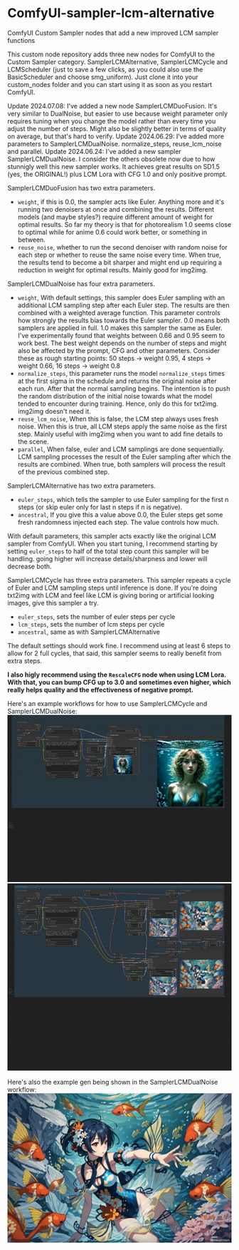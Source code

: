 # ComfyUI-sampler-lcm-alternative
ComfyUI Custom Sampler nodes that add a new improved LCM sampler functions

This custom node repository adds three new nodes for ComfyUI to the Custom Sampler category. SamplerLCMAlternative, SamplerLCMCycle and LCMScheduler (just to save a few clicks, as you could also use the BasicScheduler and choose smg_uniform).
Just clone it into your custom_nodes folder and you can start using it as soon as you restart ComfyUI.

Update 2024.07.08: I've added a new node SamplerLCMDuoFusion. It's very similar to DualNoise, but easier to use because weight parameter only requires tuning when you change the model rather than every time you adjust the number of steps. Might also be slightly better in terms of quality on average, but that's hard to verify. 
Update 2024.06.29: I've added more parameters to SamplerLCMDualNoise. normalize_steps, reuse_lcm_noise and parallel.
Update 2024.06.24: I've added a new sampler SamplerLCMDualNoise. I consider the others obsolete now due to how stunnigly well this new sampler works. It achieves great results on SD1.5 (yes, the ORIGINAL!) plus LCM Lora with CFG 1.0 and only positive prompt.

SamplerLCMDuoFusion has two extra parameters.
- `weight`, if this is 0.0, the sampler acts like Euler. Anything more and it's running two denoisers at once and combining the results. Different models (and maybe styles?) require different amount of weight for optimal results. So far my theory is that for photorealism 1.0 seems close to optimal while for anime 0.6 could work better, or something in between.
- `reuse_noise`, whether to run the second denoiser with random noise for each step or whether to reuse the same noise every time. When true, the results tend to become a bit sharper and might end up requiring a reduction in weight for optimal results. Mainly good for img2img.

SamplerLCMDualNoise has four extra parameters.
- `weight`, With default settings, this sampler does Euler sampling with an additional LCM sampling step after each Euler step. The results are then combined with a weighted average function. This parameter controls how strongly the results bias towards the Euler sampler. 0.0 means both samplers are applied in full. 1.0 makes this sampler the same as Euler.
  I've experimentally found that weights between 0.66 and 0.95 seem to work best. The best weight depends on the number of steps and might also be affected by the prompt, CFG and other parameters. Consider these as rough starting points: 50 steps -> weight 0.95, 4 steps -> weight 0.66, 16 steps -> weight 0.8
- `normalize_steps`, this parameter runs the model `normalize_steps` times at the first sigma in the schedule and returns the original noise after each run. After that the normal sampling begins. The intention is to push the random distribution of the initial noise towards what the model tended to encounter during training. Hence, only do this for txt2img. img2img doesn't need it.
- `reuse_lcm_noise`, When this is false, the LCM step always uses fresh noise. When this is true, all LCM steps apply the same noise as the first step. Mainly useful with img2img when you want to add fine details to the scene.
- `parallel`, When false, euler and LCM samplings are done sequentially. LCM sampling processes the result of the Euler sampling after which the results are combined. When true, both samplers will process the result of the previous combined step.

SamplerLCMAlternative has two extra parameters.
- `euler_steps`, which tells the sampler to use Euler sampling for the first n steps (or skip euler only for last n steps if n is negative).
- `ancestral`, If you give this a value above 0.0, the Euler steps get some fresh randomness injected each step. The value controls how much.

With default parameters, this sampler acts exactly like the original LCM sampler from ComfyUI. When you start tuning, I recommend starting by setting `euler_steps` to half of the total step count this sampler will be handling. going higher will increase details/sharpness and lower will decrease both.

SamplerLCMCycle has three extra parameters. This sampler repeats a cycle of Euler and LCM sampling steps until inference is done.
If you're doing txt2img with LCM and feel like LCM is giving boring or artificial looking images, give this sampler a try.
- `euler_steps`, sets the number of euler steps per cycle
- `lcm_steps`, sets the number of lcm steps per cycle
- `ancestral`, same as with SamplerLCMAlternative

The default settings should work fine. I recommend using at least 6 steps to allow for 2 full cycles, that said, this sampler seems to really benefit from extra steps.

**I also higly recommend using the `RescaleCFG` node when using LCM Lora. With that, you can bump CFG up to 3.0 and sometimes even higher, which really helps quality and the effectiveness of negative prompt.**

Here's an example workflows for how to use SamplerLCMCycle and SamplerLCMDualNoise:
![SampleLCMCycle example](SamplerLCMCycle-workflow.png)
![SampleLCMDualNoise example](SamplerLCMDualNoise-workflow.png)

Here's also the example gen being shown in the SamplerLCMDualNoise workflow:
![SampleLCMDualNoise gen](SamplerLCMDualNoise-1.png)
